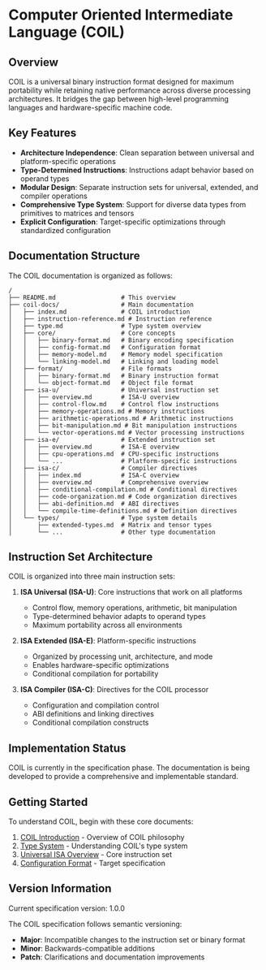 # Computer Oriented Intermediate Language (COIL)

## Overview

COIL is a universal binary instruction format designed for maximum portability while retaining native performance across diverse processing architectures. It bridges the gap between high-level programming languages and hardware-specific machine code.

## Key Features

- **Architecture Independence**: Clean separation between universal and platform-specific operations
- **Type-Determined Instructions**: Instructions adapt behavior based on operand types
- **Modular Design**: Separate instruction sets for universal, extended, and compiler operations
- **Comprehensive Type System**: Support for diverse data types from primitives to matrices and tensors
- **Explicit Configuration**: Target-specific optimizations through standardized configuration

## Documentation Structure

The COIL documentation is organized as follows:

```
/
├── README.md                  # This overview
├── coil-docs/                 # Main documentation
│   ├── index.md               # COIL introduction
│   ├── instruction-reference.md # Instruction reference
│   ├── type.md                # Type system overview
│   ├── core/                  # Core concepts
│   │   ├── binary-format.md   # Binary encoding specification
│   │   ├── config-format.md   # Configuration format
│   │   ├── memory-model.md    # Memory model specification
│   │   └── linking-model.md   # Linking and loading model
│   ├── format/                # File formats
│   │   ├── binary-format.md   # Binary instruction format
│   │   └── object-format.md   # Object file format
│   ├── isa-u/                 # Universal instruction set
│   │   ├── overview.md        # ISA-U overview
│   │   ├── control-flow.md    # Control flow instructions
│   │   ├── memory-operations.md # Memory instructions
│   │   ├── arithmetic-operations.md # Arithmetic instructions
│   │   ├── bit-manipulation.md # Bit manipulation instructions
│   │   └── vector-operations.md # Vector processing instructions
│   ├── isa-e/                 # Extended instruction set
│   │   ├── overview.md        # ISA-E overview
│   │   ├── cpu-operations.md  # CPU-specific instructions
│   │   └── ...                # Platform-specific instructions
│   ├── isa-c/                 # Compiler directives
│   │   ├── index.md           # ISA-C overview
│   │   ├── overview.md        # Comprehensive overview
│   │   ├── conditional-compilation.md # Conditional directives
│   │   ├── code-organization.md # Code organization directives
│   │   ├── abi-definition.md  # ABI directives
│   │   └── compile-time-definitions.md # Definition directives
│   └── types/                 # Type system details
│       ├── extended-types.md  # Matrix and tensor types
│       └── ...                # Other type documentation
```

## Instruction Set Architecture

COIL is organized into three main instruction sets:

1. **ISA Universal (ISA-U)**: Core instructions that work on all platforms
   - Control flow, memory operations, arithmetic, bit manipulation
   - Type-determined behavior adapts to operand types
   - Maximum portability across all environments

2. **ISA Extended (ISA-E)**: Platform-specific instructions
   - Organized by processing unit, architecture, and mode
   - Enables hardware-specific optimizations
   - Conditional compilation for portability

3. **ISA Compiler (ISA-C)**: Directives for the COIL processor
   - Configuration and compilation control
   - ABI definitions and linking directives
   - Conditional compilation constructs

## Implementation Status

COIL is currently in the specification phase. The documentation is being developed to provide a comprehensive and implementable standard.

## Getting Started

To understand COIL, begin with these core documents:

1. [COIL Introduction](./coil-docs/index.md) - Overview of COIL philosophy
2. [Type System](./coil-docs/type.md) - Understanding COIL's type system
3. [Universal ISA Overview](./coil-docs/isa-u/overview.md) - Core instruction set
4. [Configuration Format](./coil-docs/core/config-format.md) - Target specification

## Version Information

Current specification version: 1.0.0

The COIL specification follows semantic versioning:
- **Major**: Incompatible changes to the instruction set or binary format
- **Minor**: Backwards-compatible additions
- **Patch**: Clarifications and documentation improvements
